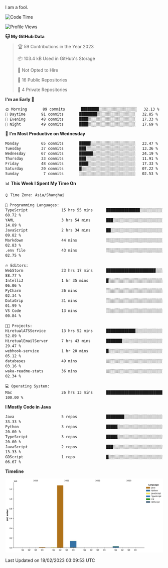 I am a fool.

<!--START_SECTION:waka-->
![Code Time](http://img.shields.io/badge/Code%20Time-85%20hrs%2048%20mins-blue)

![Profile Views](http://img.shields.io/badge/Profile%20Views-44-blue)

**🐱 My GitHub Data** 

> 🏆 59 Contributions in the Year 2023
 > 
> 📦 103.4 kB Used in GitHub's Storage 
 > 
> 🚫 Not Opted to Hire
 > 
> 📜 16 Public Repositories 
 > 
> 🔑 4 Private Repositories  
 > 
**I'm an Early 🐤** 

```text
🌞 Morning       89 commits       ████████░░░░░░░░░░░░░░░░░   32.13 % 
🌆 Daytime       91 commits       ████████░░░░░░░░░░░░░░░░░   32.85 % 
🌃 Evening       48 commits       ████░░░░░░░░░░░░░░░░░░░░░   17.33 % 
🌙 Night         49 commits       ████░░░░░░░░░░░░░░░░░░░░░   17.69 % 

```
📅 **I'm Most Productive on Wednesday** 

```text
Monday          65 commits       █████░░░░░░░░░░░░░░░░░░░░   23.47 % 
Tuesday         37 commits       ███░░░░░░░░░░░░░░░░░░░░░░   13.36 % 
Wednesday       67 commits       ██████░░░░░░░░░░░░░░░░░░░   24.19 % 
Thursday        33 commits       ███░░░░░░░░░░░░░░░░░░░░░░   11.91 % 
Friday          48 commits       ████░░░░░░░░░░░░░░░░░░░░░   17.33 % 
Saturday        20 commits       █░░░░░░░░░░░░░░░░░░░░░░░░   07.22 % 
Sunday           7 commits       ░░░░░░░░░░░░░░░░░░░░░░░░░   02.53 % 

```


📊 **This Week I Spent My Time On** 

```text
⌚︎ Time Zone: Asia/Shanghai

💬 Programming Languages: 
TypeScript               15 hrs 55 mins      ███████████████░░░░░░░░░░   60.72 % 
YAML                     3 hrs 54 mins       ███░░░░░░░░░░░░░░░░░░░░░░   14.89 % 
JavaScript               2 hrs 34 mins       ██░░░░░░░░░░░░░░░░░░░░░░░   09.82 % 
Markdown                 44 mins             ░░░░░░░░░░░░░░░░░░░░░░░░░   02.83 % 
.env file                43 mins             ░░░░░░░░░░░░░░░░░░░░░░░░░   02.75 % 

🔥 Editors: 
WebStorm                 23 hrs 17 mins      ██████████████████████░░░   88.77 % 
IntelliJ                 1 hr 35 mins        █░░░░░░░░░░░░░░░░░░░░░░░░   06.06 % 
PyCharm                  36 mins             ░░░░░░░░░░░░░░░░░░░░░░░░░   02.34 % 
DataGrip                 31 mins             ░░░░░░░░░░░░░░░░░░░░░░░░░   01.99 % 
VS Code                  13 mins             ░░░░░░░░░░░░░░░░░░░░░░░░░   00.84 % 

🐱‍💻 Projects: 
HiretualATSService       13 hrs 52 mins      █████████████░░░░░░░░░░░░   52.89 % 
HiretualEmailServer      7 hrs 43 mins       ███████░░░░░░░░░░░░░░░░░░   29.47 % 
webhook-service          1 hr 20 mins        █░░░░░░░░░░░░░░░░░░░░░░░░   05.12 % 
databases                49 mins             ░░░░░░░░░░░░░░░░░░░░░░░░░   03.16 % 
waka-readme-stats        36 mins             ░░░░░░░░░░░░░░░░░░░░░░░░░   02.34 % 

💻 Operating System: 
Mac                      26 hrs 13 mins      █████████████████████████   100.00 % 

```

**I Mostly Code in Java** 

```text
Java                     5 repos             ████████░░░░░░░░░░░░░░░░░   33.33 % 
Python                   3 repos             █████░░░░░░░░░░░░░░░░░░░░   20.00 % 
TypeScript               3 repos             █████░░░░░░░░░░░░░░░░░░░░   20.00 % 
JavaScript               2 repos             ███░░░░░░░░░░░░░░░░░░░░░░   13.33 % 
GDScript                 1 repo              █░░░░░░░░░░░░░░░░░░░░░░░░   06.67 % 

```


**Timeline**

![Chart not found](https://raw.githubusercontent.com/VeejaLiu/VeejaLiu/master/charts/bar_graph.png) 


 Last Updated on 18/02/2023 03:09:53 UTC
<!--END_SECTION:waka-->

